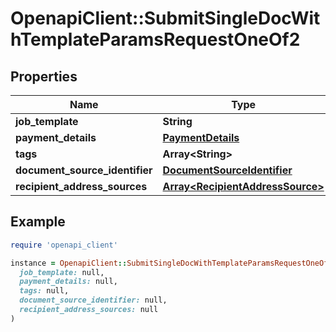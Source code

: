 # OpenapiClient::SubmitSingleDocWithTemplateParamsRequestOneOf2

## Properties

| Name | Type | Description | Notes |
| ---- | ---- | ----------- | ----- |
| **job_template** | **String** |  |  |
| **payment_details** | [**PaymentDetails**](PaymentDetails.md) |  | [optional] |
| **tags** | **Array&lt;String&gt;** |  | [optional] |
| **document_source_identifier** | [**DocumentSourceIdentifier**](DocumentSourceIdentifier.md) |  |  |
| **recipient_address_sources** | [**Array&lt;RecipientAddressSource&gt;**](RecipientAddressSource.md) |  |  |

## Example

```ruby
require 'openapi_client'

instance = OpenapiClient::SubmitSingleDocWithTemplateParamsRequestOneOf2.new(
  job_template: null,
  payment_details: null,
  tags: null,
  document_source_identifier: null,
  recipient_address_sources: null
)
```

